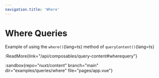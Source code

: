 ```yaml
---
navigation.title: 'Where'
---
```


# Where Queries

Example of using the `where()`{lang=ts} method of `queryContent()`{lang=ts}

:ReadMore{link="/api/composables/query-content#wherequery"}

:sandbox{repo="nuxt/content" branch="main" dir="examples/queries/where" file="pages/app.vue"}
